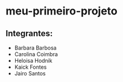 # meu-primeiro-projeto

## Integrantes:

- Barbara Barbosa
- Carolina Coimbra
- Heloisa Hodnik
- Kaick Fontes
- Jairo Santos